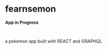 # fearnsemon
<b><p>App in Progress</p></b> <br />
<p>a pokemon app built with REACT and GRAPHQL</p>
